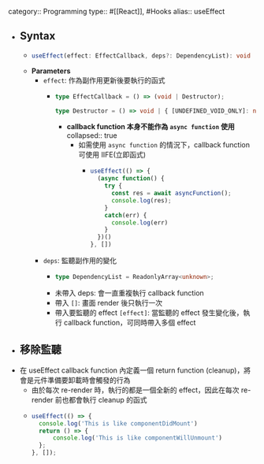 category:: Programming
type:: #[[React]], #Hooks
alias:: useEffect

- ## Syntax
	- ```ts
	  useEffect(effect: EffectCallback, deps?: DependencyList): void
	  ```
	- **Parameters**
		- `effect`: 作為副作用更新後要執行的函式
			- ```ts
			  type EffectCallback = () => (void | Destructor);
			  
			  type Destructor = () => void | { [UNDEFINED_VOID_ONLY]: never };
			  ```
				- **callback function 本身不能作為 `async function` 使用**
				  collapsed:: true
					- 如需使用 `async function` 的情況下，callback function 可使用 IIFE(立即函式)
						- ```typescript
						  useEffect(() => {
						    (async function() {
						      try {
						        const res = await asyncFunction();
						        console.log(res);
						      }
						      catch(err) {
						        console.log(err)
						      }
						    })()
						  }, [])
						  ```
		- `deps`: 監聽副作用的變化
			- ```ts
			  type DependencyList = ReadonlyArray<unknown>;
			  ```
			- 未帶入 deps: 會一直重複執行 callback function
			- 帶入 `[]`: 畫面 render 後只執行一次
			- 帶入要監聽的 effect `[effect]`: 當監聽的 effect 發生變化後，執行 callback function，可同時帶入多個 effect
- ## 移除監聽
- 在 useEffect callback function 內定義一個 return function (cleanup)，將會是元件準備要卸載時會觸發的行為
	- 由於每次 re-render 時，執行的都是一個全新的 effect，因此在每次 re-render 前也都會執行 cleanup 的函式
	- ```typescript
	  useEffect(() => {
	    console.log('This is like componentDidMount')
	    return () => {
	    	console.log('This is like componentWillUnmount')
	    };
	  }, []);
	  ```